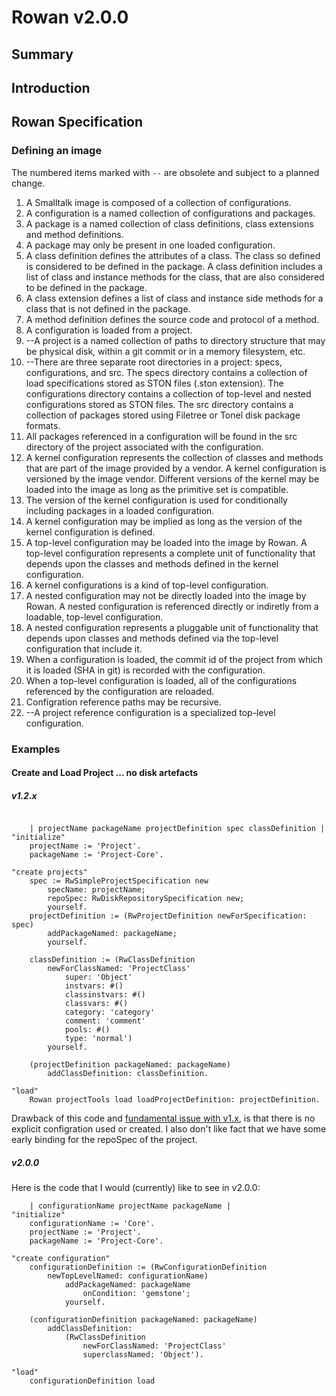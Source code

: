 # Rowan v2.0.0
## Summary
## Introduction
## Rowan Specification
### Defining an image
The numbered items marked with `--` are obsolete and subject to a planned change.
1. A Smalltalk image is composed of a collection of configurations.
2. A configuration is a named collection of configurations and packages.
3. A package is a named collection of class definitions, class extensions and method definitions.
4. A package may only be present in one loaded configuration.
4. A class definition defines the attributes of a class. The class so defined is considered to be defined in the package. A class definition includes a list of class and instance methods for the class, that are also considered to be defined in the package.
4. A class extension defines a list of class and instance side methods for a class that is not defined in the package.
5. A method definition defines the source code and protocol of a method.
3. A configuration is loaded from a project.
4. --A project is a named collection of paths to directory structure that may be physical disk, within a git commit or in a memory filesystem, etc.
5. --There are three separate root directories in a project: specs, configurations, and src. The specs directory contains a collection of load specifications stored as STON files (.ston extension). The configurations directory contains a collection of top-level and nested configurations stored as STON files. The src directory contains a collection of packages stored using Filetree or Tonel disk package formats.
6. All packages referenced in a configuration will be found in the src directory of the project associated with the configuration.
7. A kernel configuration represents the collection of classes and methods that are part of the image provided by a vendor. A kernel configuration is versioned by the image vendor. Different versions of the kernel may be loaded into the image as long as the primitive set is compatible.
8. The version of the kernel configuration is used for conditionally including packages in a loaded configuration.
9. A kernel configuration may be implied as long as the version of the kernel configuration is defined.
6. A top-level configuration may be loaded into the image by Rowan. A top-level configuration represents a complete unit of functionality that depends upon the classes and methods defined in the kernel configuration.
7. A kernel configurations is a kind of top-level configuration.
7. A nested configuration may not be directly loaded into the image by Rowan. A nested configuration is referenced directly or indiretly from a loadable, top-level configuration.
8. A nested configuration represents a pluggable unit of functionality that depends upon classes and methods defined via the top-level configuration that include it.
8. When a configuration is loaded, the commit id of the project from which it is loaded (SHA in git) is recorded with the configuration.
9. When a top-level configuration is loaded, all of the configurations referenced by the configuration are reloaded.
10. Configration reference paths may be recursive.
11. --A project reference configuration is a specialized top-level configuration. 

### Examples
#### Create and Load Project ... no disk artefacts
##### v1.2.x
```smalltalk

	| projectName packageName projectDefinition spec classDefinition |
"initialize"
	projectName := 'Project'.
	packageName := 'Project-Core'.

"create projects"
	spec := RwSimpleProjectSpecification new
		specName: projectName;
		repoSpec: RwDiskRepositorySpecification new;
		yourself.
	projectDefinition := (RwProjectDefinition newForSpecification: spec)
		addPackageNamed: packageName;
		yourself.

	classDefinition := (RwClassDefinition
		newForClassNamed: 'ProjectClass'
			super: 'Object'
			instvars: #()
			classinstvars: #()
			classvars: #()
			category: 'category'
			comment: 'comment'
			pools: #()
			type: 'normal')
		yourself.

	(projectDefinition packageNamed: packageName)
		addClassDefinition: classDefinition.

"load"
	Rowan projectTools load loadProjectDefinition: projectDefinition.
```
Drawback of this code and [fundamental issue with v1.x][1], is that there is no explicit configration used or created.
I also don't like fact that we have some early binding for the repoSpec of the project.
##### v2.0.0
Here is the code that I would (currently) like to see in v2.0.0:
```smalltalk
	| configurationName projectName packageName |
"initialize"
	configurationName := 'Core'.
	projectName := 'Project'.
	packageName := 'Project-Core'.

"create configuration"
	configurationDefinition := (RwConfigurationDefinition 
		newTopLevelNamed: configurationName)
			addPackageNamed: packageName
				onCondition: 'gemstone';
			yourself.

	(configurationDefinition packageNamed: packageName)
		addClassDefinition: 
			(RwClassDefinition 
				newForClassNamed: 'ProjectClass'
				superclassNamed: 'Object').

"load"
	configurationDefinition load
```

[1]: https://github.com/GemTalk/Rowan/issues/376

